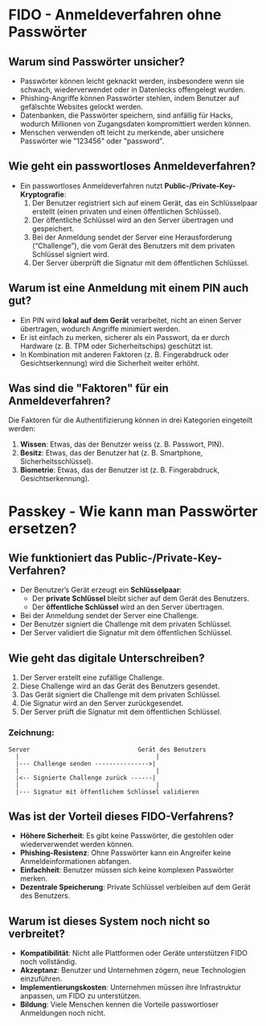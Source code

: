 # FIDO - Anmeldeverfahren ohne Passwörter

## Warum sind Passwörter unsicher?
- Passwörter können leicht geknackt werden, insbesondere wenn sie schwach, wiederverwendet oder in Datenlecks offengelegt wurden.
- Phishing-Angriffe können Passwörter stehlen, indem Benutzer auf gefälschte Websites gelockt werden.
- Datenbanken, die Passwörter speichern, sind anfällig für Hacks, wodurch Millionen von Zugangsdaten kompromittiert werden können.
- Menschen verwenden oft leicht zu merkende, aber unsichere Passwörter wie "123456" oder "password".

## Wie geht ein passwortloses Anmeldeverfahren?
- Ein passwortloses Anmeldeverfahren nutzt **Public-/Private-Key-Kryptografie**:
  1. Der Benutzer registriert sich auf einem Gerät, das ein Schlüsselpaar erstellt (einen privaten und einen öffentlichen Schlüssel).
  2. Der öffentliche Schlüssel wird an den Server übertragen und gespeichert.
  3. Bei der Anmeldung sendet der Server eine Herausforderung (“Challenge”), die vom Gerät des Benutzers mit dem privaten Schlüssel signiert wird.
  4. Der Server überprüft die Signatur mit dem öffentlichen Schlüssel.

## Warum ist eine Anmeldung mit einem PIN auch gut?
- Ein PIN wird **lokal auf dem Gerät** verarbeitet, nicht an einen Server übertragen, wodurch Angriffe minimiert werden.
- Er ist einfach zu merken, sicherer als ein Passwort, da er durch Hardware (z. B. TPM oder Sicherheitschips) geschützt ist.
- In Kombination mit anderen Faktoren (z. B. Fingerabdruck oder Gesichtserkennung) wird die Sicherheit weiter erhöht.

## Was sind die "Faktoren" für ein Anmeldeverfahren?
Die Faktoren für die Authentifizierung können in drei Kategorien eingeteilt werden:
1. **Wissen**: Etwas, das der Benutzer weiss (z. B. Passwort, PIN).
2. **Besitz**: Etwas, das der Benutzer hat (z. B. Smartphone, Sicherheitsschlüssel).
3. **Biometrie**: Etwas, das der Benutzer ist (z. B. Fingerabdruck, Gesichtserkennung).

# Passkey - Wie kann man Passwörter ersetzen?

## Wie funktioniert das Public-/Private-Key-Verfahren?
- Der Benutzer’s Gerät erzeugt ein **Schlüsselpaar**:
  - Der **private Schlüssel** bleibt sicher auf dem Gerät des Benutzers.
  - Der **öffentliche Schlüssel** wird an den Server übertragen.
- Bei der Anmeldung sendet der Server eine Challenge.
- Der Benutzer signiert die Challenge mit dem privaten Schlüssel.
- Der Server validiert die Signatur mit dem öffentlichen Schlüssel.

## Wie geht das digitale Unterschreiben?
1. Der Server erstellt eine zufällige Challenge.
2. Diese Challenge wird an das Gerät des Benutzers gesendet.
3. Das Gerät signiert die Challenge mit dem privaten Schlüssel.
4. Die Signatur wird an den Server zurückgesendet.
5. Der Server prüft die Signatur mit dem öffentlichen Schlüssel.

### Zeichnung:
```plaintext
Server                              Gerät des Benutzers
  |                                      |
  |--- Challenge senden --------------->|
  |                                      |
  |<-- Signierte Challenge zurück ------|
  |                                      |
  |--- Signatur mit öffentlichem Schlüssel validieren
```

## Was ist der Vorteil dieses FIDO-Verfahrens?
- **Höhere Sicherheit**: Es gibt keine Passwörter, die gestohlen oder wiederverwendet werden können.
- **Phishing-Resistenz**: Ohne Passwörter kann ein Angreifer keine Anmeldeinformationen abfangen.
- **Einfachheit**: Benutzer müssen sich keine komplexen Passwörter merken.
- **Dezentrale Speicherung**: Private Schlüssel verbleiben auf dem Gerät des Benutzers.

## Warum ist dieses System noch nicht so verbreitet?
- **Kompatibilität**: Nicht alle Plattformen oder Geräte unterstützen FIDO noch vollständig.
- **Akzeptanz**: Benutzer und Unternehmen zögern, neue Technologien einzuführen.
- **Implementierungskosten**: Unternehmen müssen ihre Infrastruktur anpassen, um FIDO zu unterstützen.
- **Bildung**: Viele Menschen kennen die Vorteile passwortloser Anmeldungen noch nicht.
